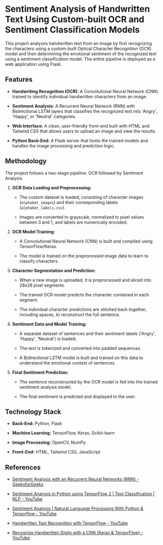 # Sentiment Analysis of Handwritten Text Using Custom-built OCR and Sentiment Classification Models

This project analyzes handwritten text from an image by first recognizing the characters using a custom-built Optical Character Recognition (OCR) model and then determining the emotional sentiment of the recognized text using a sentiment classification model. The entire pipeline is deployed as a web application using Flask.

## Features

* **Handwriting Recognition (OCR):** A Convolutional Neural Network (CNN) trained to identify individual handwritten characters from an image.

* **Sentiment Analysis:** A Recurrent Neural Network (RNN) with Bidirectional LSTM layers that classifies the recognized text into 'Angry', 'Happy', or 'Neutral' categories.

* **Web Interface:** A clean, user-friendly front-end built with HTML and Tailwind CSS that allows users to upload an image and view the results.

* **Python Back-End:** A Flask server that hosts the trained models and handles the image processing and prediction logic.

## Methodology

The project follows a two-stage pipeline: OCR followed by Sentiment Analysis.

1. **OCR Data Loading and Preprocessing:**

   * The custom dataset is loaded, consisting of character images (`alphabet_images`) and their corresponding labels (`alphabet_labels.csv`).

   * Images are converted to grayscale, normalized to pixel values between 0 and 1, and labels are numerically encoded.

2. **OCR Model Training:**

   * A Convolutional Neural Network (CNN) is built and compiled using TensorFlow/Keras.

   * The model is trained on the preprocessed image data to learn to classify characters.

3. **Character Segmentation and Prediction:**

   * When a new image is uploaded, it is preprocessed and sliced into 28x28 pixel segments.

   * The trained OCR model predicts the character contained in each segment.

   * The individual character predictions are stitched back together, including spaces, to reconstruct the full sentence.

4. **Sentiment Data and Model Training:**

   * A separate dataset of sentences and their sentiment labels ('Angry', 'Happy', 'Neutral') is loaded.

   * The text is tokenized and converted into padded sequences.

   * A Bidirectional LSTM model is built and trained on this data to understand the emotional context of sentences.

5. **Final Sentiment Prediction:**

   * The sentence reconstructed by the OCR model is fed into the trained sentiment analysis model.

   * The final sentiment is predicted and displayed to the user.

## Technology Stack

* **Back-End:** Python, Flask

* **Machine Learning:** TensorFlow, Keras, Scikit-learn

* **Image Processing:** OpenCV, NumPy

* **Front-End:** HTML, Tailwind CSS, JavaScript





## References

* [Sentiment Analysis with an Recurrent Neural Networks (RNN) - GeeksforGeeks](https://www.geeksforgeeks.org/sentiment-analysis-with-an-recurrent-neural-networks-rnn/)

* [Sentiment Analysis in Python using TensorFlow 2 | Text Classification | NLP - YouTube](https://www.youtube.com/watch?v=JgnbwKnHMZQ)

* [Sentiment Analysis | Natural Language Processing With Python & Tensorflow - YouTube](https://www.youtube.com/watch?v=eMPQw7Xbjd0)

* [Handwritten Text Recognition with TensorFlow - YouTube](https://www.youtube.com/watch?v=Zi4i7Q0zrBs)

* [Recognize Handwritten Digits with a CNN (Keras & TensorFlow) - YouTube](https://www.youtube.com/watch?v=Ixm_yQYK09E)
